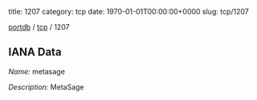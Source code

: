 title: 1207
category: tcp
date: 1970-01-01T00:00:00+0000
slug: tcp/1207

[portdb](/) / [tcp](/category/tcp.html) / 1207


## IANA Data

_Name:_ metasage

_Description:_ MetaSage

